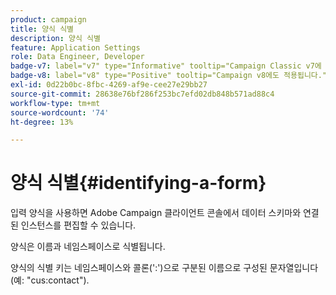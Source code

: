 ```yaml
---
product: campaign
title: 양식 식별
description: 양식 식별
feature: Application Settings
role: Data Engineer, Developer
badge-v7: label="v7" type="Informative" tooltip="Campaign Classic v7에 적용"
badge-v8: label="v8" type="Positive" tooltip="Campaign v8에도 적용됩니다."
exl-id: 0d22b0bc-8fbc-4269-af9e-cee27e29bb27
source-git-commit: 28638e76bf286f253bc7efd02db848b571ad88c4
workflow-type: tm+mt
source-wordcount: '74'
ht-degree: 13%

---
```


# 양식 식별{#identifying-a-form}



입력 양식을 사용하면 Adobe Campaign 클라이언트 콘솔에서 데이터 스키마와 연결된 인스턴스를 편집할 수 있습니다.

양식은 이름과 네임스페이스로 식별됩니다.

양식의 식별 키는 네임스페이스와 콜론(&#39;:&#39;)으로 구분된 이름으로 구성된 문자열입니다(예: &quot;cus:contact&quot;).
